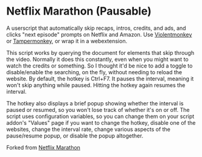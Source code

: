 # Netflix Marathon (Pausable)
A userscript that automatically skip recaps, intros, credits, and ads, and clicks "next episode" prompts on Netflix and Amazon. Use [Violentmonkey](https://violentmonkey.github.io/) or [Tampermonkey](https://www.tampermonkey.net/), or wrap it in a webextension.

This script works by querying the document for elements that skip through the video. Normally it does this constantly, even when you might want to watch the credits or something. So I thought it'd be nice to add a toggle to disable/enable the searching, on the fly, without needing to reload the website. By default, the hotkey is Ctrl+F7. It pauses the interval, meaning it won't skip anything while paused. Hitting the hotkey again resumes the interval.

The hotkey also displays a brief popup showing whether the interval is paused or resumed, so you won't lose track of whether it's on or off. The script uses configuration variables, so you can change them on your script addon's "Values" page if you want to change the hotkey, disable one of the websites, change the interval rate, change various aspects of the pause/resume popup, or disable the popup altogether.

Forked from [Netflix Marathon](https://greasyfork.org/en/scripts/30029-netflix-marathon)